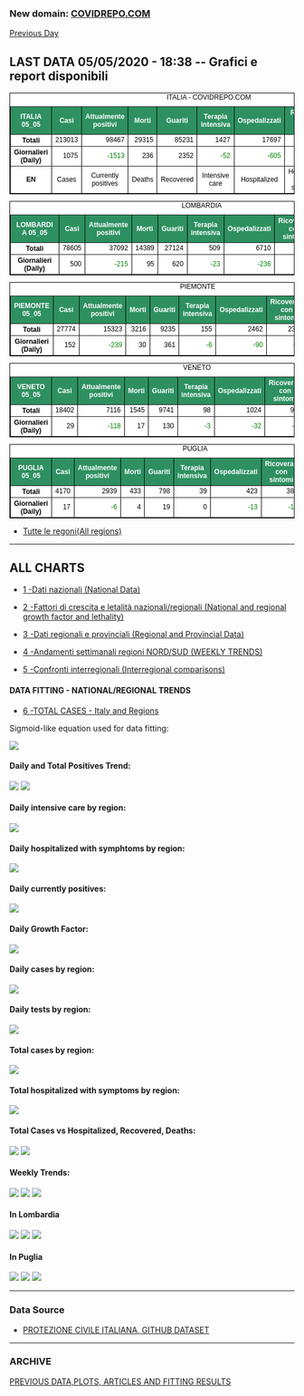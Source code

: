 <!-- start-->
### New domain: <a href="http://www.covidrepo.com/">COVIDREPO.COM</a>
[Previous Day](/index_04_05.md)
## LAST DATA 05/05/2020 - 18:38 -- Grafici e report disponibili

<table style=" color:black; font-size:12; font-family:arial; text-align:center; " cellpadding="2.5" cellspacing="0" border="1" bordercolor="black" bgcolor="#FFFFFF">
<caption>ITALIA - COVIDREPO.COM</caption>
<tr style="color:#FFFFFF;background:#2E9061">
<th>ITALIA 05_05</th>
<th>Casi</th>
<th>Attualmente positivi</th>
<th>Morti</th>
<th>Guariti</th>
<th>Terapia intensiva</th>
<th>Ospedalizzati</th>
<th>Ricoverati con sintomi</th>
<th>Isolamento domiciliare</th>
<th>Tamponi</th>
</tr>
<tr>
<th>Totali</th>
<td align="right"> 213013</td>
<td align="right"> 98467</td>
<td align="right"> 29315</td>
<td align="right"> 85231</td>
<td align="right"> 1427</td>
<td align="right"> 17697</td>
<td align="right"> 16270</td>
<td align="right"> 80770</td>
<td align="right"> 2246666</td>
</tr>
<tr>
<th>Giornalieri (Daily)</th>
<td align="right"> 1075</td>
<td align="right" style=" color:green; "> -1513</td>
<td align="right"> 236</td>
<td align="right"> 2352</td>
<td align="right" style=" color:green; "> -52</td>
<td align="right" style=" color:green; "> -605</td>
<td align="right" style=" color:green; "> -553</td>
<td align="right" style=" color:green; "> -908</td>
<td align="right"> 55263</td>
</tr>
<tr>
<th>EN</th>
<td>Cases</td>
<td>Currently positives</td>
<td>Deaths</td>
<td>Recovered</td>
<td>Intensive care</td>
<td>Hospitalized</td>
<td>Hospitalized with symptoms</td>
<td>Home isolation</td>
<td>Tests</td>
</tr>
</table>

<table style=" color:black; font-size:12; font-family:arial; text-align:center; " cellpadding="2.5" cellspacing="0" border="1" bordercolor="black" bgcolor="#FFFFFF">
<caption>LOMBARDIA</caption>
<tr style="color:#FFFFFF;background:#2E9061">
<th>LOMBARDIA 05_05</th>
<th>Casi</th>
<th>Attualmente positivi</th>
<th>Morti</th>
<th>Guariti</th>
<th>Terapia intensiva</th>
<th>Ospedalizzati</th>
<th>Ricoverati con sintomi</th>
<th>Isolamento domiciliare</th>
<th>Tamponi</th>
</tr>
<tr>
<th>Totali</th>
<td align="right"> 78605</td>
<td align="right"> 37092</td>
<td align="right"> 14389</td>
<td align="right"> 27124</td>
<td align="right"> 509</td>
<td align="right"> 6710</td>
<td align="right"> 6201</td>
<td align="right"> 30382</td>
<td align="right"> 425290</td>
</tr>
<tr>
<th>Giornalieri (Daily)</th>
<td align="right"> 500</td>
<td align="right" style=" color:green; "> -215</td>
<td align="right"> 95</td>
<td align="right"> 620</td>
<td align="right" style=" color:green; "> -23</td>
<td align="right" style=" color:green; "> -236</td>
<td align="right" style=" color:green; "> -213</td>
<td align="right"> 21</td>
<td align="right"> 6455</td>
</tr>
</table>

<table style=" color:black; font-size:12; font-family:arial; text-align:center; " cellpadding="2.5" cellspacing="0" border="1" bordercolor="black" bgcolor="#FFFFFF">
<caption>PIEMONTE</caption>
<tr style="color:#FFFFFF;background:#2E9061">
<th>PIEMONTE 05_05</th>
<th>Casi</th>
<th>Attualmente positivi</th>
<th>Morti</th>
<th>Guariti</th>
<th>Terapia intensiva</th>
<th>Ospedalizzati</th>
<th>Ricoverati con sintomi</th>
<th>Isolamento domiciliare</th>
<th>Tamponi</th>
</tr>
<tr>
<th>Totali</th>
<td align="right"> 27774</td>
<td align="right"> 15323</td>
<td align="right"> 3216</td>
<td align="right"> 9235</td>
<td align="right"> 155</td>
<td align="right"> 2462</td>
<td align="right"> 2307</td>
<td align="right"> 12861</td>
<td align="right"> 181316</td>
</tr>
<tr>
<th>Giornalieri (Daily)</th>
<td align="right"> 152</td>
<td align="right" style=" color:green; "> -239</td>
<td align="right"> 30</td>
<td align="right"> 361</td>
<td align="right" style=" color:green; "> -6</td>
<td align="right" style=" color:green; "> -90</td>
<td align="right" style=" color:green; "> -84</td>
<td align="right" style=" color:green; "> -149</td>
<td align="right"> 5238</td>
</tr>
</table>

<table style=" color:black; font-size:12; font-family:arial; text-align:center; " cellpadding="2.5" cellspacing="0" border="1" bordercolor="black" bgcolor="#FFFFFF">
<caption>VENETO</caption>
<tr style="color:#FFFFFF;background:#2E9061">
<th>VENETO 05_05</th>
<th>Casi</th>
<th>Attualmente positivi</th>
<th>Morti</th>
<th>Guariti</th>
<th>Terapia intensiva</th>
<th>Ospedalizzati</th>
<th>Ricoverati con sintomi</th>
<th>Isolamento domiciliare</th>
<th>Tamponi</th>
</tr>
<tr>
<th>Totali</th>
<td align="right"> 18402</td>
<td align="right"> 7116</td>
<td align="right"> 1545</td>
<td align="right"> 9741</td>
<td align="right"> 98</td>
<td align="right"> 1024</td>
<td align="right"> 926</td>
<td align="right"> 6092</td>
<td align="right"> 390952</td>
</tr>
<tr>
<th>Giornalieri (Daily)</th>
<td align="right"> 29</td>
<td align="right" style=" color:green; "> -118</td>
<td align="right"> 17</td>
<td align="right"> 130</td>
<td align="right" style=" color:green; "> -3</td>
<td align="right" style=" color:green; "> -32</td>
<td align="right" style=" color:green; "> -29</td>
<td align="right" style=" color:green; "> -86</td>
<td align="right"> 7292</td>
</tr>
</table>

<table style=" color:black; font-size:12; font-family:arial; text-align:center; " cellpadding="2.5" cellspacing="0" border="1" bordercolor="black" bgcolor="#FFFFFF">
<caption>PUGLIA</caption>
<tr style="color:#FFFFFF;background:#2E9061">
<th>PUGLIA 05_05</th>
<th>Casi</th>
<th>Attualmente positivi</th>
<th>Morti</th>
<th>Guariti</th>
<th>Terapia intensiva</th>
<th>Ospedalizzati</th>
<th>Ricoverati con sintomi</th>
<th>Isolamento domiciliare</th>
<th>Tamponi</th>
</tr>
<tr>
<th>Totali</th>
<td align="right"> 4170</td>
<td align="right"> 2939</td>
<td align="right"> 433</td>
<td align="right"> 798</td>
<td align="right"> 39</td>
<td align="right"> 423</td>
<td align="right"> 384</td>
<td align="right"> 2516</td>
<td align="right"> 69128</td>
</tr>
<tr>
<th>Giornalieri (Daily)</th>
<td align="right"> 17</td>
<td align="right" style=" color:green; "> -6</td>
<td align="right"> 4</td>
<td align="right"> 19</td>
<td align="right"> 0</td>
<td align="right" style=" color:green; "> -13</td>
<td align="right" style=" color:green; "> -13</td>
<td align="right"> 7</td>
<td align="right"> 1961</td>
</tr>
</table>


- [Tutte le regoni(All regions)](/Tables/regionsTable_05_05.md)

---

## ALL CHARTS

- [1 -Dati nazionali (National Data)](/RUN_05_05/RUN0/RUN.html)

- [2 -Fattori di crescita e letalità nazionali/regionali (National and regional growth factor and lethality)](/RUN_05_05/RUN6/RUN.html)

- [3 -Dati regionali e provinciali (Regional and Provincial Data)](/RUN_05_05/RUN2/RUN.html)

- [4 -Andamenti settimanali regioni NORD/SUD (WEEKLY TRENDS)](/RUN_05_05/RUN5/RUN.html)

- [5 -Confronti interregionali (Interregional comparisons)](/RUN_05_05/RUN4/RUN.html)

#### DATA FITTING - NATIONAL/REGIONAL TRENDS

- [6 -TOTAL CASES - Italy and Regions](/RUN_05_05/RUN1/RUN.html)

Sigmoid-like equation used for data fitting:

<img src="http://latex.codecogs.com/svg.latex?Sig = \frac{a}{e^{b(x+c)} + a1e^{b1(x+c1)} - d}" border="0"/>

#### Daily and Total Positives Trend:
<img src="https://marcelchiarello.github.io/showdata/RUN_05_05/RUN1/RUN_DATA_FIT_TOTAL_CASES_ITALY_REGIONS_01.png">
<img src="https://marcelchiarello.github.io/showdata/RUN_05_05/RUN1/RUN_DATA_FIT_TOTAL_CASES_ITALY_REGIONS_02.png">

#### Daily intensive care by region:
<img src="https://marcelchiarello.github.io/showdata/RUN_05_05/RUN4/RUN_INTEREGION_13.png">

#### Daily hospitalized with symphtoms by region:
<img src="https://marcelchiarello.github.io/showdata/RUN_05_05/RUN4/RUN_INTEREGION_14.png">

#### Daily currently positives:
<img src="https://marcelchiarello.github.io/showdata/RUN_05_05/RUN4/RUN_INTEREGION_15.png">

#### Daily Growth Factor:
<img src="https://marcelchiarello.github.io/showdata/RUN_05_05/RUN6/RUN_FACTORS_01.png">

#### Daily cases by region:
<img src="https://marcelchiarello.github.io/showdata/RUN_05_05/RUN4/RUN_INTEREGION_11.png">

#### Daily tests by region:
<img src="https://marcelchiarello.github.io/showdata/RUN_05_05/RUN4/RUN_INTEREGION_12.png">

#### Total cases by region:
<img src="https://marcelchiarello.github.io/showdata/RUN_05_05/RUN4/RUN_INTEREGION_01.png">

#### Total hospitalized with symptoms by region:
<img src="https://marcelchiarello.github.io/showdata/RUN_05_05/RUN4/RUN_INTEREGION_05.png">

#### Total Cases vs Hospitalized, Recovered, Deaths:
<img src="https://marcelchiarello.github.io/showdata/RUN_05_05/RUN0/RUN_DATA_ITALIA_01.png">


<img src="https://marcelchiarello.github.io/showdata/RUN_05_05/RUN0/RUN_DATA_ITALIA_04.png">

#### Weekly Trends:
<img src="https://marcelchiarello.github.io/showdata/RUN_05_05/RUN5/RUN_NEWTRENDS_01.png">
<img src="https://marcelchiarello.github.io/showdata/RUN_05_05/RUN5/RUN_NEWTRENDS_02.png">
<img src="https://marcelchiarello.github.io/showdata/RUN_05_05/RUN5/RUN_NEWTRENDS_03.png">


#### In Lombardia
<img src="https://marcelchiarello.github.io/showdata/RUN_05_05/RUN2/RUN_DATA_PROVINCE_08.png">
<img src="https://marcelchiarello.github.io/showdata/RUN_05_05/RUN1/RUN_DATA_FIT_TOTAL_CASES_ITALY_REGIONS_05.png">
<img src="https://marcelchiarello.github.io/showdata/RUN_05_05/RUN1/RUN_DATA_FIT_TOTAL_CASES_ITALY_REGIONS_06.png">

#### In Puglia
<img src="https://marcelchiarello.github.io/showdata/RUN_05_05/RUN2/RUN_DATA_PROVINCE_01.png">
<img src="https://marcelchiarello.github.io/showdata/RUN_05_05/RUN1/RUN_DATA_FIT_TOTAL_CASES_ITALY_REGIONS_03.png">
<img src="https://marcelchiarello.github.io/showdata/RUN_05_05/RUN1/RUN_DATA_FIT_TOTAL_CASES_ITALY_REGIONS_04.png">

---

### Data Source

- [PROTEZIONE CIVILE ITALIANA, GITHUB DATASET](https://github.com/pcm-dpc/COVID-19)

---

### ARCHIVE
[PREVIOUS DATA,PLOTS, ARTICLES AND FITTING RESULTS](/archive.md)
